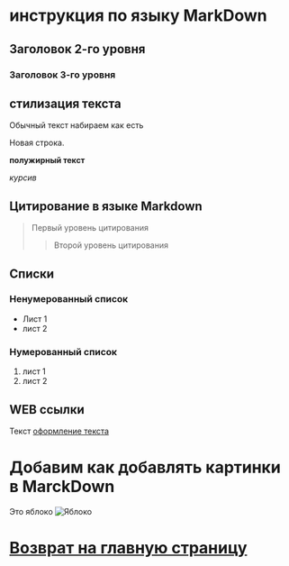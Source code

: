 # инструкция по языку MarkDown

## Заголовок 2-го уровня
### Заголовок 3-го уровня

## стилизация текста
Обычный текст набираем как есть

Новая строка.

**полужирный текст**

*курсив*

## Цитирование в языке Markdown
> Первый уровень цитирования
>> Второй уровень цитирования

## Списки
### Ненумерованный список

* Лист 1
* лист 2

### Нумерованный список
1. лист 1
2. лист 2

## WEB ссылки
Текст [оформление текста](http.example.com "Всплывающая подсказка")

# Добавим как добавлять картинки в MarckDown

Это яблоко 
![Яблоко](apple.jpg)


# [Возврат на главную страницу](.\git_howto.md "ссылка")